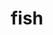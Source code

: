 ---
layout: smileys&emotion
title: fish
emoji: fish
permalink: 🐟.html
image: assets/img/3moji/fish.png
---